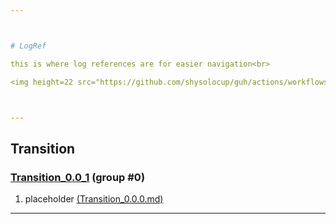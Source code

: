 ```yaml
---



# LogRef

this is where log references are for easier navigation<br>

<img height=22 src="https://github.com/shysolocup/guh/actions/workflows/logref.yml/badge.svg" alt="publish">



---
```






## Transition

### [Transition_0.0_1](https://github.com/shysolocup/guh/tree/master/logs/Transition_0.0_1) (group #0)

1. placeholder [(Transition_0.0.0.md)](https://github.com/shysolocup/guh/blob/master/logs/Transition_0.0_1/Transition_0.0.0.md) 



---

